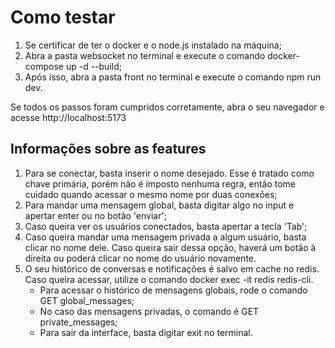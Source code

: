 # Como testar

1. Se certificar de ter o docker e o node.js instalado na máquina;
2. Abra a pasta websocket no terminal e execute o comando docker-compose up -d --build;
3. Após isso, abra a pasta front no terminal e execute o comando npm run dev.

Se todos os passos foram cumpridos corretamente, abra o seu navegador e acesse http://localhost:5173  

## Informações sobre as features

1. Para se conectar, basta inserir o nome desejado. Esse é tratado como chave primária, porém não é imposto nenhuma regra, então tome cuidado quando acessar o mesmo nome por duas conexões;
2. Para mandar uma mensagem global, basta digitar algo no input e apertar enter ou no botão 'enviar';
3. Caso queira ver os usuários conectados, basta apertar a tecla 'Tab';
4. Caso queira mandar uma mensagem privada a algum usuário, basta clicar no nome dele. Caso queira sair dessa opção, haverá um botão à direita ou poderá clicar no nome do usuário novamente.
5. O seu histórico de conversas e notificações é salvo em cache no redis. Caso queira acessar, utilize o comando docker exec -it redis redis-cli.
   * Para acessar o histórico de mensagens globais, rode o comando GET global_messages;
   * No caso das mensagens privadas, o comando é GET private_messages;
   * Para sair da interface, basta digitar exit no terminal.
